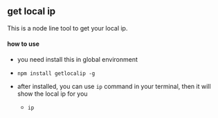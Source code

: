 get local ip
--

This is a node line tool to get your local ip.

#### how to use

*  you need install this in global environment
  * `npm install getlocalip -g`

  
* after installed, you can use `ip` command in your terminal, then it will show the local ip for you
  * `ip`
